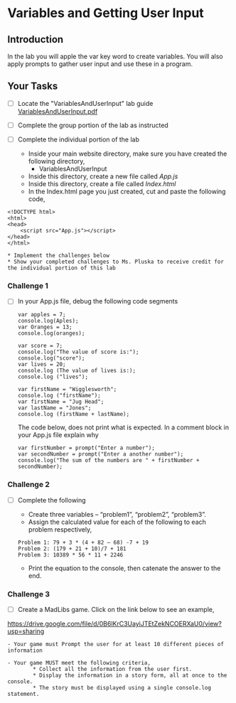 # Variables and Getting User Input

## Introduction
In the lab you will apple the var key word to create variables.  You will also apply prompts to gather user input and use these in a program. 

## Your Tasks

- [ ] Locate the "VariablesAndUserInput" lab guide [VariablesAndUserInput.pdf](VariablesAndUserInput.pdf)

- [ ] Complete the group portion of the lab as instructed

- [ ] Complete the individual portion of the lab

	* Inside your main website directory, make sure you have created the following directory, 
		- VariablesAndUserInput
	* Inside this directory, create a new file called _App.js_
	* Inside this directory, create a file called _Index.html_
	* In the Index.html page you just created, cut and paste the following code, 

```
<!DOCTYPE html> 
<html> 
<head>
    <script src="App.js"></script>
</head>
</html>

```
	* Implement the challenges below
	* Show your completed challenges to Ms. Pluska to receive credit for the individual portion of this lab

### Challenge 1

- [ ] In your App.js file, debug the following code segments

	```
	var apples = 7;
	console.log(Aples);
	var Oranges = 13;
	console.log(oranges);
	```
	```
	var score = 7;
	console.log("The value of score is:");
	console.log("score");
	var lives = 20;
	console.log (The value of lives is:);
	console.log ("lives");
	```
	```
	var firstName = "Wigglesworth";
	console.log ("firstName");
	var firstName = "Jug Head";
	var lastName = "Jones";
	console.log (firstName + lastName);
	```
	The code below, does not print what is expected.  In a comment block in your App.js file explain why

	```
	var firstNumber = prompt("Enter a number");
	var secondNumber = prompt("Enter a another number");
	console.log("The sum of the numbers are " + firstNumber + secondNumber);
	```
### Challenge 2

- [ ] Complete the following 

	- Create three variables – “problem1”, “problem2”, “problem3”.
	- Assign the calculated value for each of the following to each problem respectively, 
	```
	Problem 1: 79 + 3 * (4 + 82 – 68) -7 + 19
	Problem 2: (179 + 21 + 10)/7 + 181
	Problem 3: 10389 * 56 * 11 + 2246
	```
	- Print the equation to the console, then catenate the answer to the end. 

### Challenge 3

- [ ] Create a MadLibs game. Click on the link below to see an example,

https://drive.google.com/file/d/0B6lKrC3UayiJTEtZekNCOERXaU0/view?usp=sharing

	- Your game must Prompt the user for at least 10 different pieces of information

	- Your game MUST meet the following criteria,
    		* Collect all the information from the user first.
    		* Display the information in a story form, all at once to the console.
    		* The story must be displayed using a single console.log statement.












